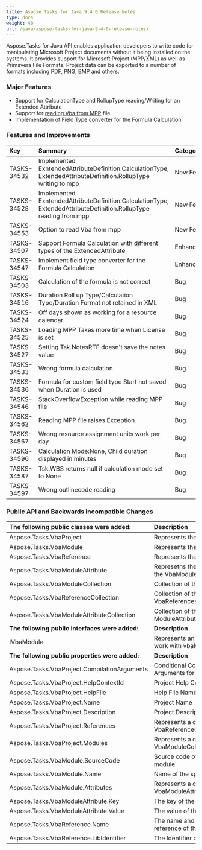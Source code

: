 ```yaml
---
title: Aspose.Tasks for Java 9.4.0 Release Notes
type: docs
weight: 40
url: /java/aspose-tasks-for-java-9-4-0-release-notes/
---
```


Aspose.Tasks for Java API enables application developers to write code for manipulating Microsoft Project documents without it being installed on the systems. It provides support for Microsoft Project (MPP/XML) as well as Primavera File Formats. Project data can be exported to a number of formats including PDF, PNG, BMP and others.
### **Major Features**
- Support for CalculationType and RollupType reading/Writing for an Extended Attribute
- Support for [reading Vba from MPP](/tasks/java/reading-vba-information-from-mpp-file-html/) file
- Implementation of Field Type converter for the Formula Calculation
### **Features and Improvements**

|**Key** |**Summary** |**Category** |
| :- | :- | :- |
|TASKS-34532 |Implemented ExntendedAttributeDefinition.CalculationType, ExtendedAttributeDefinition.RollupType writing to mpp |New Feature |
|TASKS-34528 |Implemented ExntendedAttributeDefinition.CalculationType, ExtendedAttributeDefinition.RollupType reading from mpp |New Feature |
|TASKS-34553 |Option to read Vba from mpp |New Feature |
|TASKS-34507 |Support Formula Calculation with different types of the ExtendedAttribute |Enhancement |
|TASKS-34547 |Implement field type converter for the Formula Calculation |Enhancement |
|TASKS-34503 |Calculation of the formula is not correct |Bug |
|TASKS-34516 |Duration Roll up Type/Calculation Type/Duration Format not retained in XML |Bug |
|TASKS-34524 |Off days shown as working for a resource calendar |Bug |
|TASKS-34525 |Loading MPP Takes more time when License is set |Bug |
|TASKS-34527 |Setting Tsk.NotesRTF doesn't save the notes value |Bug |
|TASKS-34533 |Wrong formula calculation |Bug |
|TASKS-34536 |Formula for custom field type Start not saved when Duration is used |Bug |
|TASKS-34546 |StackOverflowException while reading MPP file |Bug |
|TASKS-34562 |Reading MPP file raises Exception |Bug |
|TASKS-34567 |Wrong resource assignment units work per day |Bug |
|TASKS-34596 |Calculation Mode:None, Child duration displayed in minutes |Bug |
|TASKS-34587 |Tsk.WBS returns null if calculation mode set to None |Bug |
|TASKS-34597 |Wrong outlinecode reading |Bug |
### **Public API and Backwards Incompatible Changes**

|**The following public classes were added:**       |**Description**                                |
| :- | :- |
|Aspose.Tasks.VbaProject |Represents the Vba Project |
|Aspose.Tasks.VbaModule |Represents the Vba Module |
|Aspose.Tasks.VbaReference |Represents the Vba reference |
|Aspose.Tasks.VbaModuleAttribute |Represetns the attribute of the VbaModule |
|Aspose.Tasks.VbaModuleCollection |Collection of the VbaModules |
|Aspose.Tasks.VbaReferenceCollection |Collection of the VbaReferences |
|Aspsoe.Tasks.VbaModuleAttributeCollection |Collection of the ModuleAttributes |
|**The following public interfaces were added:**     |**Description**                               |
|IVbaModule |Represents an interface to work with vbaModule |
|**The following public properties were added:** |**Description** |
|Aspose.Tasks.VbaProject.CompilationArguments |Conditional Compilation Arguments for source code |
|Aspose.Tasks.VbaProject.HelpContextId |Project Help Context Id |
|Aspose.Tasks.VbaProject.HelpFile |Help File Name |
|Aspose.Tasks.VbaProject.Name |Project Name |
|Aspose.Tasks.VbaProject.Description |Project Description |
|Aspose.Tasks.VbaProject.References |Represents a collection of VbaReferenceCollection |
|Aspose.Tasks.VbaProject.Modules |Represents a collection of VbaModuleCollection |
|Aspose.Tasks.VbaModule.SourceCode |Source code of the specific module |
|Aspose.Tasks.VbaModule.Name |Name of the specific module |
|Aspose.Tasks.VbaModule.Attributes |Represents a collection of VbaModuleAttributeCollection |
|Aspose.Tasks.VbaModuleAttribute.Key |The key of the attribute |
|Aspose.Tasks.VbaModuleAttribute.Value |The value of the attribute |
|Aspose.Tasks.VbaReference.Name |The name and full path to the reference of the vba project |
|Aspose.Tasks.VbaReference.LibIdentifier |The Identifier of the library |

